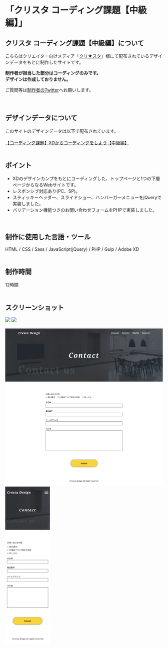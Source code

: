 # 「クリスタ コーディング課題【中級編】」

## クリスタ コーディング課題【中級編】について
こちらはクリエイター向けメディア「[クリ★スタ](https://crestadesign.org/)」様にて配布されているデザインデータをもとに制作したサイトです。

**制作者が担当した部分はコーディングのみです。<br>
デザインは作成しておりません。**

ご質問等は[制作者のTwitter](https://twitter.com/foolish_pine)へお願いします。<br>
<br>
<br>

## デザインデータについて
このサイトのデザインデータは以下で配布されています。<br>
<br>
[【コーディング課題】XDからコーディングをしよう【中級編】](https://crestadesign.org/cording-second/)
<br>
<br>

## ポイント
- XDのデザインカンプをもとにコーディングした、トップページと1つの下層ページからなるWebサイトです。
- レスポンシブ対応あり(PC、SP)。
- スティッキーヘッダー、スライドショー、ハンバーガーメニューをjQueryで実装しました。
- バリデーション機能つきのお問い合わせフォームをPHPで実装しました。
<br>

## 制作に使用した言語・ツール
HTML / CSS / Sass / JavaScript(jQuery) / PHP / Gulp / Adobe XD
<br>
<br>

## 制作時間
12時間
<br>
<br>

## スクリーンショット
<img src="https://github.com/foolish-pine/Cresta_intermediate/blob/master/src/img/pc_index.png?raw=true" height=700px> <img src="https://github.com/foolish-pine/Cresta_intermediate/blob/master/src/img/sp_index.png?raw=true" height=700px>
<br>
<br>
<img src="https://github.com/foolish-pine/Cresta_intermediate/blob/master/src/img/pc_contact.png?raw=true" height=500px> <img src="https://github.com/foolish-pine/Cresta_intermediate/blob/master/src/img/sp_contact.png?raw=true" height=500px>
